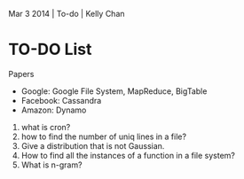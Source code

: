 Mar 3 2014 | To-do | Kelly Chan
# TO-DO List

Papers
- Google: Google File System, MapReduce, BigTable 
- Facebook: Cassandra 
- Amazon: Dynamo 


1. what is cron?
2. how to find the number of uniq lines in a file?
3. Give a distribution that is not Gaussian.
4. How to find all the instances of a function in a file system?
5. What is n-gram?
